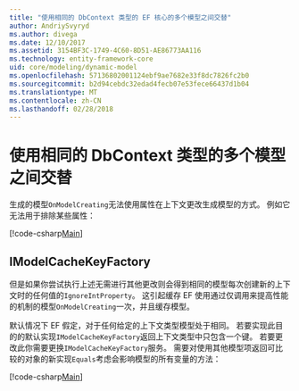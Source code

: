 ```yaml
---
title: "使用相同的 DbContext 类型的 EF 核心的多个模型之间交替"
author: AndriySvyryd
ms.author: divega
ms.date: 12/10/2017
ms.assetid: 3154BF3C-1749-4C60-8D51-AE86773AA116
ms.technology: entity-framework-core
uid: core/modeling/dynamic-model
ms.openlocfilehash: 57136802001124ebf9ae7682e33f8dc7826fc2b0
ms.sourcegitcommit: b2d94cebdc32edad4fecb07e53fece66437d1b04
ms.translationtype: MT
ms.contentlocale: zh-CN
ms.lasthandoff: 02/28/2018
---
```

# <a name="alternating-between-multiple-models-with-the-same-dbcontext-type"></a>使用相同的 DbContext 类型的多个模型之间交替

生成的模型`OnModelCreating`无法使用属性在上下文更改生成模型的方式。 例如它无法用于排除某些属性：

[!code-csharp[Main](../../../samples/core/DynamicModel/DynamicContext.cs?name=Class)]

## <a name="imodelcachekeyfactory"></a>IModelCacheKeyFactory
但是如果你尝试执行上述无需进行其他更改则会得到相同的模型每次创建新的上下文时的任何值的`IgnoreIntProperty`。 这引起缓存 EF 使用通过仅调用来提高性能的机制的模型`OnModelCreating`一次，并且缓存模型。

默认情况下 EF 假定，对于任何给定的上下文类型模型处于相同。 若要实现此目的的默认实现`IModelCacheKeyFactory`返回上下文类型中只包含一个键。 若要更改此你需要更换`IModelCacheKeyFactory`服务。 需要对使用其他模型项返回可比较的对象的新实现`Equals`考虑会影响模型的所有变量的方法：

[!code-csharp[Main](../../../samples/core/DynamicModel/DynamicModelCacheKeyFactory.cs?name=Class)]
